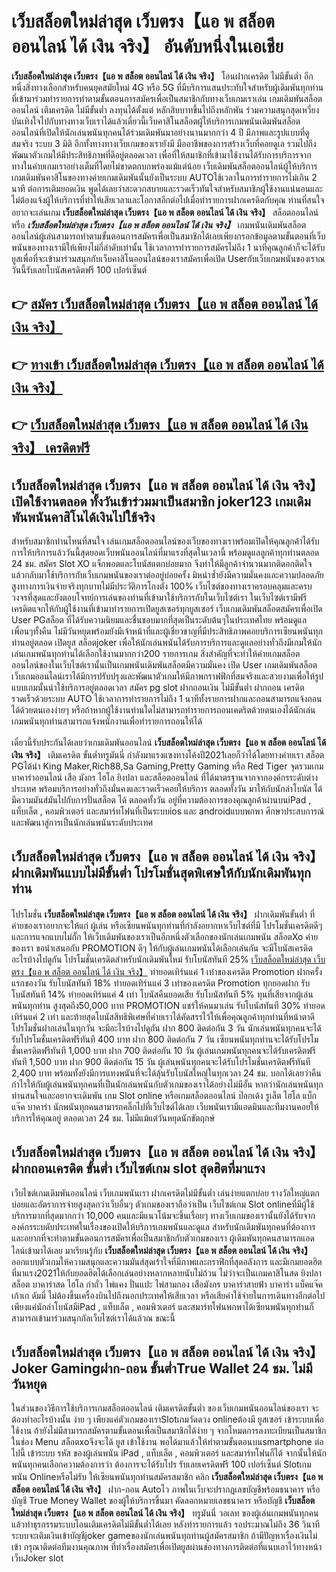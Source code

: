 # เว็บสล็อตใหม่ล่าสุด เว็บตรง【แอ พ สล็อต ออนไลน์ ได้ เงิน จริง】   อันดับหนึ่งในเอเชีย 

**เว็บสล็อตใหม่ล่าสุด เว็บตรง【แอ พ สล็อต ออนไลน์ ได้ เงิน จริง】** โอนฝากเครดิต ไม่มีขั้นต่ำ  อีกหนึ่งสิ่งทางเลือกสำหรับคนยุคสมัยใหม่ 4G หรือ 5G ที่มีบริการแสนประทับใจสำหรับผู้เดิมพันทุกท่านที่เข้ามาร่วมทำรายการทำตามขั้นตอนการสมัครเพื่อเป็นสมาชิกกับทางเว็บเกมเราเล่น เกมเดิมพันสล็อตออนไลน์ เติมเครดิต ไม่มีขั้นต่ำ ลงทุนได้ตั้งแต่ หลักสิบบาทขึ้นไปถึงหลักพัน ร่วมความสนุกสุดเหวี่ยง บันเทิงใจไปกับทางทางเว็บเราได้แล้วเดี๋ยวนี้เว็บคาสิโนสล็อตผู้ให้บริการเกมพนันเดิมพันสล็อตออนไลน์ที่เปิดให้นักเล่นพนันทุกคนได้ร่วมเดิมพันมาอย่างนานมากกว่า 4 ปี มีภาพและรูปแบบที่ดูสมจริง ระบบ 3 มิติ
อีกทั้งทางทางเว็บเกมของเรายังมี มืออาชีพของการสร้างเว็บที่คอยดูเล  รวมไปถึงพัฒนาตัวเกมให้มีประสิทธิภาพที่ดีอยู่ตลอดเวลา เพื่อที่ให้สมาชิกที่เข้ามาใช้งานได้รับการบริการจากทางในค่ายเกมเราอย่างเต็มที่โดยไม่ขาดตกบกพร่องแม้แต่น้อย เว็บเดิมพันสล็อตออนไลน์ผู้ให้บริการเกมเดิมพันคาสิโนของทางค่ายเกมเดิมพันนั้นยังเป็นระบบ AUTOใช้เวลาในการทำรายการไม่เกิน 2 นาที ต่อการเติมยอดเงิน พูดได้เลยว่าสะดวกสบายและรวดเร็วทันใจสำหรับสมาชิกผู้ใช้งานแน่นอนและไม่ต้องแจ้งผู้ให้บริการที่ทำให้เสียเวลาและโอกาสอีกต่อไปเมื่อทำรายการฝากเครดิตกับคุณ
ท่านที่สนใจอยากจะเล่นเกม **เว็บสล็อตใหม่ล่าสุด เว็บตรง【แอ พ สล็อต ออนไลน์ ได้ เงิน จริง】** สล็อตออนไลน์ หรือ ***เว็บสล็อตใหม่ล่าสุด เว็บตรง【แอ พ สล็อต ออนไลน์ ได้ เงิน จริง】*** เกมพนันเดิมพันสล็อตออนไลน์ผู้เล่นสามารถทำตามขั้นตอนการสมัครเพื่อเป็นสมาชิกได้เลยเพียงกรอกข้อมูลตามขั้นตอนที่เว็บพนันของทางเรามีให้เพียงไม่กี่ลำดับเท่านั้น ใช้เวลาการทำรายการสมัครไม่ถึง 1 นาทีคุณลูกค้าก็จะได้รับยูสเพื่อที่จะเข้ามาร่วมสนุกกับเว็บคาสิโนออนไลน์ของเราสมัครเพื่อเปิด Userกับเว็บเกมพนันของเราณ วันนี้รับเลยโบนัสเครดิตฟรี 100 เปอร์เซ็นต์

## 👉 [สมัคร เว็บสล็อตใหม่ล่าสุด เว็บตรง【แอ พ สล็อต ออนไลน์ ได้ เงิน จริง】](https://archa888.com/)
## 👉 [ทางเข้า เว็บสล็อตใหม่ล่าสุด เว็บตรง【แอ พ สล็อต ออนไลน์ ได้ เงิน จริง】](https://archa888.com/)
## 👉 [เว็บสล็อตใหม่ล่าสุด เว็บตรง【แอ พ สล็อต ออนไลน์ ได้ เงิน จริง】 เครดิตฟรี](https://archa888.com/)

## เว็บสล็อตใหม่ล่าสุด เว็บตรง【แอ พ สล็อต ออนไลน์ ได้ เงิน จริง】 เปิดใช้งานตลอด ทั้งวันเข้าร่วมมาเป็นสมาชิก joker123 เกมเดิมพันพนันคาสิโนได้เงินไปใช้จริง

สำหรับสมาชิกท่านไหนที่สนใจ เล่นเกมสล็อตออนไลน์ของเว็บของทางเราพร้อมเปิดให้คุณลูกค้าได้รับการให้บริการแล้ววันนี้สุดยอดเว็บพนันออนไลน์ที่มาแรงที่สุดในเวลานี้ พร้อมดูแลลูกค้าทุกท่านตลอด 24 ชม. สมัคร Slot XO แจ็กพอตและโบนัสแตกบ่อยมาก จึงทำให้มีลูกค้าจำนวนมากติดอกติดใจแล้วกลับมาใช้บริการกับเว็บเกมพนันของเราต่ออยู่บ่อยครั้ง มิหนำซ้ำยังมีความมั่นคงและความปลอดภัยสูงทางการเงินจ่ายจริงทุกบาทไม่มีประวัติการโกงตัง 100% เว็บไซต์ของทางเราครอบคลุมและครบวงจรที่สุดและยังตอบโจทย์การเล่นของท่านที่เข้ามาใช้บริการกับในเว็บไซต์เรา
ในเว็บไซต์เรามีฟรีเครดิตแจกให้กับผู้ใช้งานที่เข้ามาทำรายการเปิดยูสเซอร์ทุกยูสเซอร์ เว็บเกมเดิมพันสล็อตสมัครเพื่อเปิด User PGสล็อต ที่ได้รับความนิยมและชื่นชอบมากที่สุดเป็นระดับต้นๆในประเทศไทย พร้อมดูแลเพื่อนๆทั้งคืน ไม่มีวันหยุดพร้อมยังมีเจ้าหน้าที่และผู้เชี่ยวชาญที่มีประสิทธิภาพคอยบริการเซียนพนันทุกท่านอยู่ตลอด เปิดยูส สล็อตjoker เพื่อให้นักเล่นพนันได้รับการบริการและดูแลอย่างทั่วถึงมีเกมให้นักเล่นเกมพนันทุกท่านได้เลือกใช้งานมากกว่า200 รายการเกม
สิ่งสำคัญที่จะทำให้ค่ายเกมสล็อตออนไลน์ของในเว็บไซต์เรานั้นเป็นเกมพนันเดิมพันสล็อตมีความมั่นคง เปิด User  เกมเดิมพันสล็อตเว็บเกมออนไลน์เราได้มีการปรับปรุงและพัฒนาตัวเกมให้มีภาพกราฟฟิกที่สมจริงและสวยงามเพื่อให้รูปแบบเกมนั้นน่าใช้บริการอยู่ตลอดเวลา สมัคร pg slot ฝากถอนเงิน ไม่มีขั้นต่ำ ฝากถอน เครดิตรวดเร็วด้วยระบบ AUTO ใช้เวลาการทำรายการไม่ถึง 1 นาทีทั้งรายการฝากและถอนสามารถแจ้งถอนได้ด้วยตนเองง่ายๆ หรือถ้าหากผู้ใช้งานท่านใดไม่สามารถทำรายการถอนเคดริตด้วยตนเองได้นักเล่นเกมพนันทุกท่านสามารถแจ้งพนักงานเพื่อทำรายการถอนให้ได้

เดี๋ยวนี้รับประกันได้เลยว่าเกมเดิมพันออนไลน์ **เว็บสล็อตใหม่ล่าสุด เว็บตรง【แอ พ สล็อต ออนไลน์ ได้ เงิน จริง】** เติมเครดิต ขั้นต่ำทรูมันนี่ กำลังมาแรงแซงทางโค้งปี2021เลยก็ว่าได้โดยทางค่ายเรา สล็อต PGได้นำ  King Maker,Rich88,Sa Gaming,Pretty Gaming หรือ Red Tiger จุดรวมเกมบาคาร่าออนไลน์ เสือ มังกร ไฮโล ยิงปลา และสล็อตออนไลน์ ที่ได้มาตรฐานจากจากองค์กรระดับต่างประเทศ พร้อมบริการอย่างทั่วถึงมั่นคงและรวดเร็วคอยให้บริการ ตลอดทั้งวัน มาให้กับนักล่าโบนัส ได้มีความมันส์มันไปกับการปั่นสล็อต ได้ ตลอดทั้งวัน อยู่ที่ความต้องการของคุณลูกค้าผ่านบนiPad , แท็บเล็ต , คอมพิวเตอร์ และสมาร์ทโฟนที่เป็นระบบios และ androidแบบพกพา ศึกษาประสบการณ์และพัฒนาสู่การเป็นนักเล่นพนันระดับประเทศ

## เว็บสล็อตใหม่ล่าสุด เว็บตรง【แอ พ สล็อต ออนไลน์ ได้ เงิน จริง】 ฝากเดิมพันแบบไม่มีขั้นต่ำ โปรโมชั่นสุดพิเศษให้กับนักเดิมพันทุกท่าน

โปรโมชั่น **เว็บสล็อตใหม่ล่าสุด เว็บตรง【แอ พ สล็อต ออนไลน์ ได้ เงิน จริง】** ฝากเดิมพันขั้นต่ำ ที่ค่ายของเราอยากจะให้แก่  ผู้เล่น หรือเซียนพนันทุกท่านที่กำลังอยากหาเว็บไซต์ที่มี โปรโมชั่นเครดิตดีๆ และการแจกแบบไม่กั๊ก ให้เว็บเดิมพันของเราเป็นอีกหนึ่งตัวเลือกของนักเล่นเกมพนัน สล็อตXo ค่ายของเรา ขอนำเสนอกับ PROMOTION ดีๆ ให้กับผู้เล่นเกมพนันได้เลือกเล่นกัน จะมีโบนัสเครดิตอะไรบ้างไปดูกัน
โปรโมชั่นเครดิตสำหรับนักเดิมพันใหม่ รับโบนัสทันที 25% [เว็บสล็อตใหม่ล่าสุด เว็บตรง【แอ พ สล็อต ออนไลน์ ได้ เงิน จริง】](https://archa888.com/) ทำยอดเทิร์นแค่ 1 เท่าของเครดิต
 Promotion ฝากครั้งแรกของวัน รับโบนัสทันที 18% ทำยอดเทิร์นแค่ 3 เท่าของเครดิต
 Promotion ทุกยอดฝาก รับโบนัสทันที 14% ทำยอดเทิร์นแค่ 4 เท่า
โบนัสคืนยอดเสีย รับโบนัสทันที 5% ทุนที่เสียจากผู้เล่นพนันทุกท่าน สูงสุดถึง50,000 บาท
 PROMOTION แชร์ให้คนมาเล่น รับโบนัสทันที 30% ทำยอดเทิร์นแค่ 2 เท่า
และท้ายสุดโบนัสสิทธิพิเศษที่ค่ายเราได้คัดสรรไว้ให้เพื่อคุณลูกค้าทุกท่านที่หน้าตาดี โปรโมชั่นฝากเล่นในทุกวัน จะมีอะไรบ้างไปดูกัน
ฝาก 800 ติดต่อกัน 3 วัน นักเล่นพนันทุกคนจะได้รับโปรโมชั่นเครดิตฟรีทันที 400 บาท
ฝาก 800 ติดต่อกัน 7 วัน เซียนพนันทุกท่านจะได้รับโปรโมชั่นเครดิตฟรีทันที 1,000 บาท
ฝาก 700 ติดต่อกัน 10 วัน ผู้เล่นเกมพนันทุกคนจะได้รับเครดิตฟรีทันที 1,500 บาท
ฝาก 900 ติดต่อกัน 15 วัน ผู้เล่นพนันทุกคนจะได้รับโปรโมชั่นเครดิตฟรีทันที 2,400 บาท
พร้อมทั้งยังมีการแทงพนันที่จะได้ลุ้นรับโบนัสใหญ่ในทุกเวลา 24 ชม. บอกได้เลยว่าคืนกำไรให้กับผู้เล่นพนันทุกคนที่เป็นนักเล่นพนันกับตัวเกมของเราได้อย่างไม่มีอั้น หากว่านักเล่นพนันทุกท่านสนใจและอยากจะเดิมพัน เกม Slot online หรือเกมสล็อตออนไลน์ ป๊อกเด้ง รูเล็ต ไฮโล แบ็กแจ๊ค บาคาร่า นักพนันทุกคนสามารถคลิ๊กไปที่เว็บไซต์ได้เลย เว็บพนันเรามีแอดมินและทีมงานคอยให้บริการให้คุณอยู่ ตลอดเวลา 24 ชม. ไม่มีแม้แต่วันหยุดนักขัตฤกษ์

## เว็บสล็อตใหม่ล่าสุด เว็บตรง【แอ พ สล็อต ออนไลน์ ได้ เงิน จริง】 ฝากถอนเครดิต ขั้นต่ำ  เว็บไซต์เกม slot สุดฮิตที่มาแรง

เว็บไซต์เกมเดิมพันออนไลน์ เว็บเกมพนันเรา ฝากเครดิตไม่มีขั้นต่ำ เล่นง่ายแตกบ่อย รางวัลใหญ่แตกบ่อยและอัตราการจ่ายสูงสุดกว่าเว็บอื่นๆ ตัวเกมของเราถือว่าเป็น เว็บไซต์เกม Slot onlineที่มีผู้ใช้บริการมากที่สุดมากกว่า 10,000 คนและมีแนวโน้มจะขึ้นเรื่อยๆ ทางเว็บเกมของเรานั้นยังได้รับจากองค์กรระบดับประเทศในเรื่องของเปิดให้บริการเกมพนันและดูแล สำหรับนักเดิมพันทุกคนที่ต้องการและอยากที่จะทำตามขั้นตอนการสมัครเพื่อเป็นสมาชิกกับตัวเกมของเรา ผู้เดิมพันทุกคนสามารถแอดไลน์เข้ามาได้เลย
	มาเรียนรู้กับ **เว็บสล็อตใหม่ล่าสุด เว็บตรง【แอ พ สล็อต ออนไลน์ ได้ เงิน จริง】** ออกแบบตัวเกมให้ความสนุกและความมันส์สุดเร้าใจที่มีภาพและกราฟิกที่สุดอลังการ และมีเกมยอดฮิตที่มาแรง2021ให้กับยอดฮิตได้เลือกเล่นอย่างหลากหลายนับไม่ถ้วน  ไม่ว่าจะเป็นเกมคาสิโนสด ยิงปลา สล็อต บาคาร่าสด ไฮโล กำถั่ว ไพ่แคง ปั่นแปะ ไพ่สามกอง เสือมังกร บาคาร่าสายฟ้า บาคาร่า แบ็คแจ๊ค เก้าเก ดัมมี่ ไม่ต้องขึ้นเครื่องบินไปถึงนอกประเทศให้เสียเวลา หรือเสียค่าใช้จ่ายในการเดินทางอีกต่อไป เพียงแค่นักล่าโบนัสมีiPad , แท็บเล็ต , คอมพิวเตอร์ และสมาร์ทโฟนพกพาได้เซียนพนันทุกท่านก็สามารถเข้ามาร่วมสนุกกัลเว็บไซต์เราได้แล้วณ ขณะนี้

## เว็บสล็อตใหม่ล่าสุด เว็บตรง【แอ พ สล็อต ออนไลน์ ได้ เงิน จริง】 Joker Gamingฝาก-ถอน ขั้นต่ำTrue Wallet 24 ชม. ไม่มีวันหยุด

ในส่วนของวิธีการใช้บริการเกมสล็อตออนไลน์ เติมเครดิตขั้นต่ำ ของเว็บเกมพนันออนไลน์ของเรา จะต้องทำอะไรบ้างนั้น ง่าย ๆ เพียงแค่ตัวเกมของเราSlotเกมวัดดวง onlineต้องมี ยูสเซอร์ เข้าระบบเพื่อใช้งาน ถ้ายังไม่มีสามารถสมัครตามขั้นตอนเพื่อเป็นสมาชิกได้ง่าย ๆ จากโหมดการลงทะเบียนเป็นสมาชิกในช่อง Menu สล็อตxoจึงจะได้ ยูส เข้าใช้งาน พอได้มาแล้วให้ทำตามขั้นตอนบนsmartphone ต่อไปนี้
เข้าระบบ รหัส  ของผู้เล่นพนัน iPad , แท็บเล็ต , คอมพิวเตอร์ และสมาร์ทโฟนก็ได้
จากนั้นให้นักพนันทุกคนเลือกความต้องการว่า ต้องการจะได้รับโปร รับเลยเครดิตฟรี 100 เปอร์เซ็นต์ Slotเกมพนัน Onlineหรือไม่รับ
ให้เซียนพนันทุกท่านสมัครสมาชิก คลิก **เว็บสล็อตใหม่ล่าสุด เว็บตรง【แอ พ สล็อต ออนไลน์ ได้ เงิน จริง】** ฝาก-ถอน Autoไว ภาพในเว็บจะปรากฏเลขบัญชีพร้อมธนาคาร หรือบัญชี True Money Wallet ของผู้ให้บริการขึ้นมา
คัดลอกหมายเลขธนาคาร หรือบัญชี **เว็บสล็อตใหม่ล่าสุด เว็บตรง【แอ พ สล็อต ออนไลน์ ได้ เงิน จริง】** ทรูมันนี่ วอเลท ของผู้เล่นเกมพนันทุกคน แล้วทำธุรกรรมระบบโอนเติมเครดิตไม่มีขั้นต่ำได้เลย
หลังทำรายการแล้ว รอประมาณไม่ถึง 36 วินาที ระบบจะเติมเงินเข้าบัญชีjoker gameของนักเล่นพนันทุกท่านผู้สมัครสมาชิก
ถ้ามีปัญหาเรื่องเงินไม่เข้า กรุณาติดต่อทีมงานคุณภาพ ที่ทำเรื่องสมัครเพื่อเปิดยูสผ่านช่องทางการติดต่อที่แนบเอาไว้ทางหน้าเว็บJoker slot


